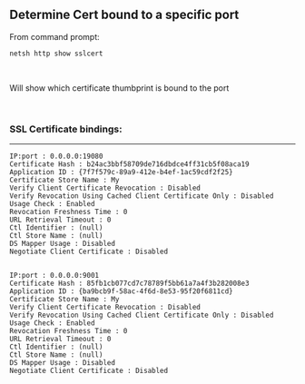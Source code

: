 ## Determine Cert bound to a specific port


From command prompt:

	netsh http show sslcert
 

Will show which certificate thumbprint is bound to the port

 
### SSL Certificate bindings:
---
    
    IP:port : 0.0.0.0:19080	
    Certificate Hash : b24ac3bbf58709de716dbdce4ff31cb5f08aca19	
    Application ID : {7f7f579c-89a9-412e-b4ef-1ac59cdf2f25}	
    Certificate Store Name : My	
    Verify Client Certificate Revocation : Disabled	
    Verify Revocation Using Cached Client Certificate Only : Disabled	
    Usage Check : Enabled	
    Revocation Freshness Time : 0	
    URL Retrieval Timeout : 0	
    Ctl Identifier : (null)	
    Ctl Store Name : (null)	
    DS Mapper Usage : Disabled	
    Negotiate Client Certificate : Disabled	
	 
	
	IP:port : 0.0.0.0:9001	
	Certificate Hash : 85fb1cb077cd7c78789f5bb61a7a4f3b282008e3	
	Application ID : {ba9bcb9f-58ac-4f6d-8e53-95f20f6811cd}	
	Certificate Store Name : My	
	Verify Client Certificate Revocation : Disabled	
	Verify Revocation Using Cached Client Certificate Only : Disabled	
	Usage Check : Enabled	
	Revocation Freshness Time : 0	
	URL Retrieval Timeout : 0	
	Ctl Identifier : (null)	
	Ctl Store Name : (null)	
	DS Mapper Usage : Disabled	
	Negotiate Client Certificate : Disabled
